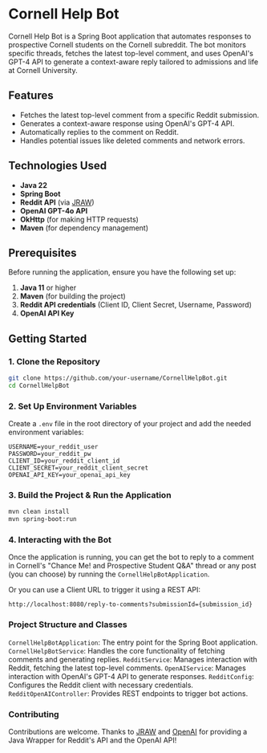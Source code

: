 # Cornell Help Bot

Cornell Help Bot is a Spring Boot application that automates responses to prospective Cornell students on the Cornell subreddit. The bot monitors specific threads, fetches the latest top-level comment, and uses OpenAI's GPT-4 API to generate a context-aware reply tailored to admissions and life at Cornell University.

## Features

- Fetches the latest top-level comment from a specific Reddit submission.
- Generates a context-aware response using OpenAI's GPT-4 API.
- Automatically replies to the comment on Reddit.
- Handles potential issues like deleted comments and network errors.

## Technologies Used

- **Java 22**
- **Spring Boot**
- **Reddit API** (via [JRAW](https://github.com/mattbdean/JRAW))
- **OpenAI GPT-4o API**
- **OkHttp** (for making HTTP requests)
- **Maven** (for dependency management)

## Prerequisites

Before running the application, ensure you have the following set up:

1. **Java 11** or higher
2. **Maven** (for building the project)
3. **Reddit API credentials** (Client ID, Client Secret, Username, Password)
4. **OpenAI API Key**

## Getting Started

### 1. Clone the Repository

```bash
git clone https://github.com/your-username/CornellHelpBot.git
cd CornellHelpBot
```

### 2. Set Up Environment Variables
Create a `.env` file in the root directory of your project and add the needed environment variables:
```
USERNAME=your_reddit_user
PASSWORD=your_reddit_pw
CLIENT_ID=your_reddit_client_id
CLIENT_SECRET=your_reddit_client_secret
OPENAI_API_KEY=your_openai_api_key
```

### 3. Build the Project & Run the Application
```bash
mvn clean install
mvn spring-boot:run
```

### 4. Interacting with the Bot
Once the application is running, you can get the bot to reply to a comment in Cornell's "Chance Me! and Prospective Student Q&A" thread or any post (you can choose) by running the `CornellHelpBotApplication`.

Or you can use a Client URL to trigger it using a REST API:
```
http://localhost:8080/reply-to-comments?submissionId={submission_id}
```

### Project Structure and Classes
`CornellHelpBotApplication`: The entry point for the Spring Boot application.
`CornellHelpBotService`: Handles the core functionality of fetching comments and generating replies.
`RedditService`: Manages interaction with Reddit, fetching the latest top-level comments.
`OpenAIService`: Manages interaction with OpenAI's GPT-4 API to generate responses.
`RedditConfig`: Configures the Reddit client with necessary credentials.
`RedditOpenAIController`: Provides REST endpoints to trigger bot actions.

### Contributing
Contributions are welcome.
Thanks to [JRAW](https://github.com/mattbdean/JRAW) and [OpenAI](https://openai.com/) for providing a Java Wrapper for Reddit's API and the OpenAI API!
